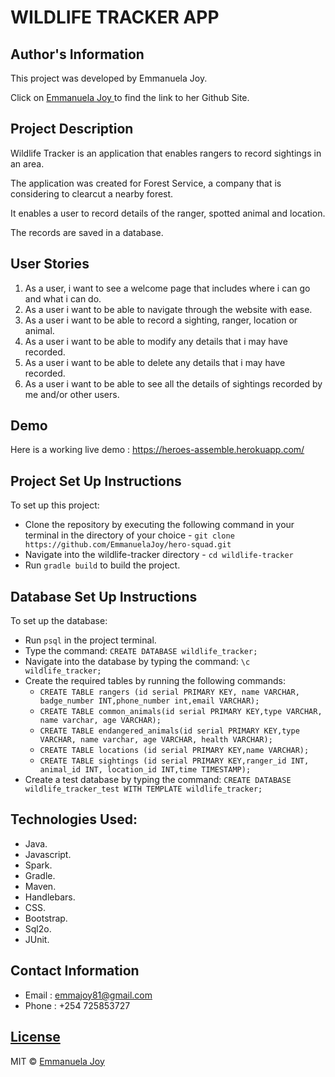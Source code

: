 # WILDLIFE TRACKER APP

## Author's Information

<p>This project was developed by Emmanuela Joy.</p>

Click on [Emmanuela Joy ](https://github.com/EmmanuelaJoy) to find the link to her Github Site.

## Project Description

<p>Wildlife Tracker is an application that enables rangers to record sightings in an area.</p>

<p>The application was created for Forest Service, a company that is considering to clearcut a nearby forest.</p>

<p>It enables a user to record details of the ranger, spotted animal and location.</p>

<p>The records are saved in a database.</p>

## User Stories

1. As a user, i want to see a welcome page that includes where i can go and what i can do.
2. As  a user i want to be able to navigate through the website with ease.
3. As a user i want to be able to record a sighting, ranger, location or animal.
4. As a user i want to be able to modify any details that i may have recorded.
5. As a user i want to be able to delete any details that i may have recorded.
6. As a user i want to be able to see all the details of sightings recorded by me and/or other users.

## Demo

Here is a working live demo : https://heroes-assemble.herokuapp.com/

## Project Set Up Instructions

To set up this project:
- Clone the repository by executing the following command in your terminal in the directory of your choice - `git clone https://github.com/EmmanuelaJoy/hero-squad.git`
- Navigate into the wildlife-tracker directory - `cd wildlife-tracker`
- Run `gradle build` to build the project.

## Database Set Up Instructions

To set up the database:
- Run `psql` in the project terminal.
- Type the command: `CREATE DATABASE wildlife_tracker;`
- Navigate into the database by typing the command: `\c wildlife_tracker;`
- Create the required tables by running the following commands:
    - `CREATE TABLE rangers (id serial PRIMARY KEY, name VARCHAR, badge_number INT,phone_number int,email VARCHAR);`
  - `CREATE TABLE common_animals(id serial PRIMARY KEY,type VARCHAR, name varchar, age VARCHAR);`
  - `CREATE TABLE endangered_animals(id serial PRIMARY KEY,type VARCHAR, name varchar, age VARCHAR, health VARCHAR);`
  - `CREATE TABLE locations (id serial PRIMARY KEY,name VARCHAR);`
  - `CREATE TABLE sightings (id serial PRIMARY KEY,ranger_id INT, animal_id INT, location_id INT,time TIMESTAMP);`
- Create a test database by typing the command: `CREATE DATABASE wildlife_tracker_test WITH TEMPLATE wildlife_tracker;`

## Technologies Used:

- Java.
- Javascript.
- Spark.
- Gradle.
- Maven.
- Handlebars.
- CSS.
- Bootstrap.
- Sql2o.
- JUnit.


## Contact Information

- Email : emmajoy81@gmail.com
- Phone : +254 725853727

## [License](https://github.com/EmmanuelaJoy/githubSearch/blob/main/LICENSE)

MIT © [Emmanuela Joy ](https://github.com/EmmanuelaJoy)

